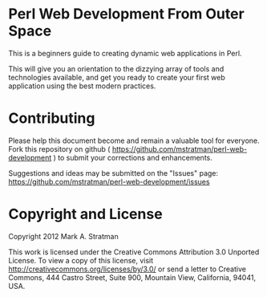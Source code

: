 Perl Web Development From Outer Space
=====================================

This is a beginners guide to creating dynamic web applications in Perl.

This will give you an orientation to the dizzying array of
tools and technologies available, and get you ready to create your first
web application using the best modern practices.


Contributing
============
Please help this document become and remain a valuable tool for everyone.
Fork this repository on github ( https://github.com/mstratman/perl-web-development )
to submit your corrections and enhancements.

Suggestions and ideas may be submitted on the "Issues" page:
https://github.com/mstratman/perl-web-development/issues


Copyright and License
=====================
Copyright 2012 Mark A. Stratman

This work is licensed under the Creative Commons Attribution 3.0 Unported License. To view a copy of this license, visit http://creativecommons.org/licenses/by/3.0/ or send a letter to Creative Commons, 444 Castro Street, Suite 900, Mountain View, California, 94041, USA.

